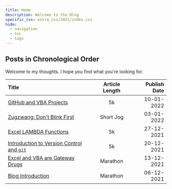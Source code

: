 ```yaml
---
title: Home
description: Welcome to the Blog
specific_css: extra_css/2021/index.css
hide:
  - navigation
  - toc
  - tags
---
```


## Posts in Chronological Order

Welcome to my thoughts. I hope you find what you're looking for.

| Title                                                                   | Article Length | Publish Date |
| :---------------------------------------------------------------------- | :------------: | -----------: |
| <a href="/2022/Git-and-Excel-VBA">GitHub and VBA Projects</a>           |       5k       |   10-01-2022 |
| <a href="/2022/Zugzwang">Zugzwang: Don't Blink First</a>                |   Short Jog    |   03-01-2022 |
| <a href="/2021/Excel-Lambda-Functions">Excel LAMBDA Functions</a>       |       5k       |   27-12-2021 |
| <a href="/2021/Git-Intro">Introduction to Version Control and `git`</a> |       5k       |   20-12-2021 |
| <a href="/2021/Why-Excel-and-VBA">Excel and VBA are Gateway Drugs</a>   |    Marathon    |   13-12-2021 |
| <a href="/2021/Blog-Introduction">Blog Introduction</a>                 |    Marathon    |   06-12-2021 |
